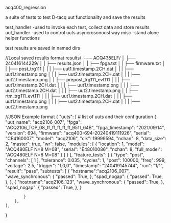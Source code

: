 acq400_regression

a suite of tests to test D-tacq uut functionality and save the results



test_handler
    -used to invoke each test, collect data and store results
uut_handler
    -used to control uuts asyncrosonousl way 
misc
    -stand alone helper functions 







test results are saved in named dirs 

//Local saved results format
results/
├── ACQ435ELF/
│   ├── 240416144229/
│   |   ├── results.json
│   |   ├── fpga.txt
│   |   ├── firmware.txt
│   |   ├── post_trg111
│   |   |   ├── uut1.timestamp.2CH.dat
│   |   |   ├── uut1.timestamp.png
│   |   |   ├── uut2.timestamp.2CH.dat
│   |   |   ├── uut2.timestamp.png
│   |   ├── prepost_trg111_evt111
│   |   |   ├── uut1.timestamp.2CH.dat
│   |   |   ├── uut1.timestamp.png
│   |   |   ├── uut2.timestamp.2CH.dat
│   |   |   ├── uut2.timestamp.png
│   |   ├── rtm_trg111_evt111
│   |   |   ├── uut1.timestamp.2CH.dat
│   |   |   ├── uut1.timestamp.png
│   |   |   ├── uut2.timestamp.2CH.dat
│   |   |   ├── uut2.timestamp.png

//JSON Example format
{
    "uuts": [ # list of uuts and their configuration
        {
            "uut_name": "acq2106_007",
            "fpga": "ACQ2106_TOP_08_ff_ff_ff_ff_ff_9511_64B",
            "fpga_timestamp": "2021/09/14",
            "version": 694,
            "firmware": "acq400-694-20240419111926",
            "serial": "CE4160007",
            "model": "acq2106",
            "clk": 19999594,
            "nchan": 8,
            "data_size": 2,
            "master": true,
            "wr": false,
            "modules": [
                {
                    "location": 1,
                    "model": "ACQ480ELF N=8 M=08",
                    "serial": "E48010086",
                    "nchan": 8,
                    "full_model": "ACQ480ELF N=8 M=08"
                }
            ]
        }
    ],
    "feature_tests": [
        {
            "type": "post",
            "channels": [
                1
            ],
            "tolerance": 0.035,
            "cycles": 1,
            "post": 100000,
            "freq": 999,
            "voltage": 2.5,
            "trigger": "1,0,0",
            "timestamp": "240419145744",
            "run": "1/1",
            "result": "pass",
            "subtests": [
                {
                    "hostname":"acq2106_007",
                    "wave_synchronous": {
                        "passed": True,
                    },
                    "spad_nogap": {
                        "passed": True,
                    },
                },
                {
                    "hostname":"acq2106_123",
                    "wave_synchronous": {
                        "passed": True,
                    },
                    "spad_nogap": {
                        "passed": True,
                    },
                }
                
            }
        },
    ],
}